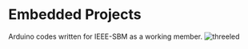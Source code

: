 # Embedded Projects
Arduino codes written for IEEE-SBM as a working member.
![threeled](https://user-images.githubusercontent.com/77496255/189618813-516d8399-0a39-47ed-813c-8aabe9d38da7.png)
